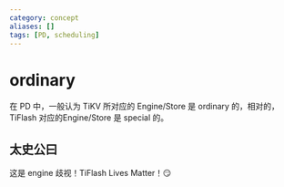 ```yaml
---
category: concept
aliases: []
tags: [PD, scheduling]
---
```

# ordinary

在 PD 中，一般认为 TiKV 所对应的 Engine/Store 是 ordinary 的，相对的，TiFlash 对应的Engine/Store 是 special 的。

## 太史公曰

这是 engine 歧视！TiFlash Lives Matter！😏
